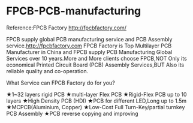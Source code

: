 # FPCB-PCB-manufacturing
Reference:FPCB Factory http://fpcbfactory.com/

FPCB supply global PCB manufacturing service and PCB Assembly service.http://fpcbfactory.com
FPCB Factory is Top Multilayer PCB Manufacturer in China and FPCB supply PCB Manufacturing  Global Services over 10 years.More and More clients choose FPCB,NOT Only its economical Printed Circuit Board (PCB) Assembly Services,BUT Also its reliable quality and co-operation.

What Service can FPCB Factory do for you?

 ★1~32 layers rigid PCB
 ★multi-layer Flex PCB
 ★Rigid-Flex PCB up to 10 layers
 ★High Density PCB (HDI)
 ★PCB for different LED,Long up to 1.5m
 ★MCPCB(Aluminium, Copper)
 ★Low-Cost Full Turn-Key/partial turnkey PCB Assembly
 ★PCB reverse copying and improving

